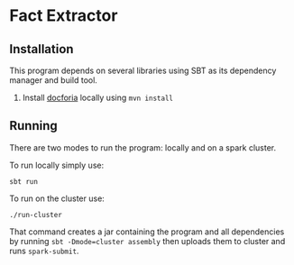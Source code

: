 # Fact Extractor

## Installation
This program depends on several libraries using SBT as its dependency manager
and build tool.

1. Install [docforia](https://github.com/marcusklang/docforia) locally using `mvn install`

## Running
There are two modes to run the program: locally and on a spark cluster.

To run locally simply use:
```
sbt run
```

To run on the cluster use:
```
./run-cluster
```

That command creates a jar containing the program and all dependencies by running `sbt -Dmode=cluster assembly` then uploads them to cluster and runs `spark-submit`.
